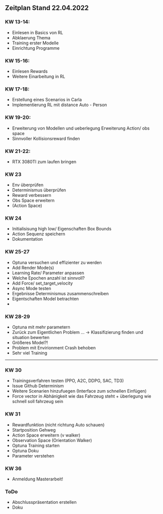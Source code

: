 ## Zeitplan Stand 22.04.2022

### KW 13-14:
- Einlesen in Basics von RL 
- Abklaerung Thema 
- Training erster Modelle 
- Einrichtung Programme 

### KW 15-16:
- Einlesen Rewards 
- Weitere Einarbeitung in RL 


### KW 17-18:
- Erstellung eines Scenarios in Carla 
- Implementierung RL mit distance Auto - Person 

### KW 19-20:
- Erweiterung von Modellen und ueberlegung Erweiterung Action/ obs space 
- Sinnvoller Kollisionsreward finden

### KW 21-22:
- RTX 3080TI zum laufen bringen


### KW 23
- Env überprüfen
- Determinismus überprüfen
- Reward verbessern 
- Obs Space erweitern 
- (Action Space)


### KW 24
- Initialisisung high low/ Eigenschaften Box Bounds 
- Action Sequenz speichern
- Dokumentation 


### KW 25-27
- Optuna versuchen und effizienter zu werden 
- Add Render Mode(s)  
- Learning Rate/ Parameter anpassen 
- Welche Epochen anzahl ist sinnvoll?
- Add Force/ set_target_velocity
- Async Mode testen
- Ergebnisse Determinismus zusammenschreiben
- Eigentschaften Model betrachten
- 

### KW 28-29
- Optuna mit mehr parametern
- Zurück zum Eigentlichen Problem ... -> Klassifizierung finden und situation bewerten
- Größeres Model?! 
- Problem mit Envirionment Crash behoben 
- Sehr viel Training 
<hr>

### KW 30 
- Trainingsverfahren testen (PPO, A2C, DDPG, SAC, TD3)
- Issue Github Determinism
- Weitere Scenarien hinzufuegen (Interface zum schnellen Einfügen)
- Force vector in Abhänigkeit wie das Fahrzeug steht + überlegung wie schnell soll fahrzeug sein

### KW 31 
- Rewardfunktion (nicht richtung Auto schauen)
- Startposition Gehweg
- Action Space erweitern (v walker)
- Observation Space (Orientation Walker) 
- Optuna Training starten 
- Optuna Doku
- Parameter verstehen 


### KW 36 
- Anmeldung Masterarbeit!

### ToDo 
- Abschlusspräsentation erstellen
- Doku
